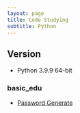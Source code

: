 ```yaml
---
layout: page
title: Code Studying
subtitle: Python
---
```


## Version

- Python 3.9.9 64-bit

### basic_edu
- [Password Generate](python/pw_gen.md)